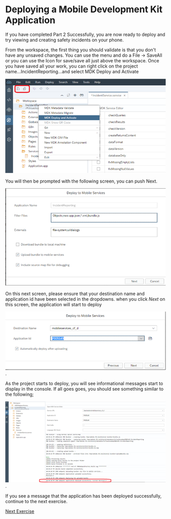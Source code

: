 
# Deploying a Mobile Development Kit Application

If you have completed Part 2 Successfully, you are now ready to deploy and try viewing and creating safety incidents on your phone. 

From the workspace, the first thing you should validate is that you don't have any unsaved changes. You can use the menu and do a File -> SaveAll or you can use the Icon for save/save all just above the workspace.
Once you have saved all your work, you can right click on the project name...IncidentReporting...and select MDK Deploy and Activate

![App Deployment](images/Deploy.png)

You will then be prompted with the following screen, you can push Next.

![VA Launchpad](images/Deploy2.png)

On this next screen, please ensure that your destination name and application id have been selected in the dropdowns. when you click *Next* on this screen, the application will start to deploy

![VA Launchpad](images/Deploy3.png).

As the project starts to deploy, you will see informational messages start to display in the console.
If all goes goes, you should see something similar to the following;

![VA Launchpad](images/Deployed.png).

If you see a message that the application has been deployed successfully, continue to the next exercise.

[Next Exercise](Part4.md)

